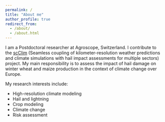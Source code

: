 ```yaml
---
permalink: /
title: "About me"
author_profile: true
redirect_from: 
  - /about/
  - /about.html
---
```


I am a Postdoctoral researcher at Agroscope, Switzerland. I contribute to the [scClim](https://scclim.ethz.ch/) (Seamless coupling of kilometer-resolution weather predictions and climate simulations with hail impact assessments for multiple sectors) project. My main responsibility is to assess the impact of hail damage on winter wheat and maize production in the context of climate change over Europe.


My research interests include:
- High-resolution climate modeling
- Hail and lightning
- Crop modeling
- Climate change
- Risk assessment